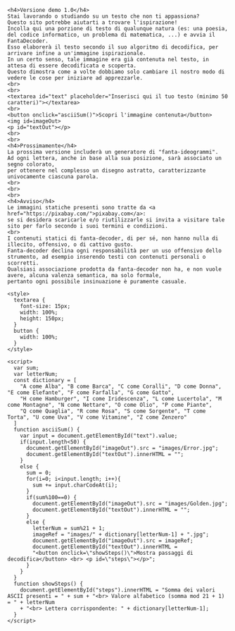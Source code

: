<html>
  <body>
    
    <h4>Versione demo 1.0</h4>
    Stai lavorando o studiando su un testo che non ti appassiona? 
    Questo sito potrebbe aiutarti a trovare l'ispirazione!
    Incolla qui una porzione di testo di qualunque natura (es: una poesia, del codice informatico, un problema di matematica, ...) e avvia il FantaDecoder. 
    Esso elaborerà il testo secondo il suo algoritmo di decodifica, per arrivare infine a un'immagine ispirazionale. 
    In un certo senso, tale immagine era già contenuta nel testo, in attesa di essere decodificata e scoperta. 
    Questo dimostra come a volte dobbiamo solo cambiare il nostro modo di vedere le cose per iniziare ad apprezzarle.
    <br>
    <br>
    <textarea id="text" placeholder="Inserisci qui il tuo testo (minimo 50 caratteri)"></textarea>
    <br>
    <button onclick="asciiSum()">Scopri l'immagine contenuta</button>
    <img id=imageOut>
    <p id="textOut"></p>
    <br>
    <br>
    <h4>Prossimamente</h4>
    La prossima versione includerà un generatore di "fanta-ideogrammi". 
    Ad ogni lettera, anche in base alla sua posizione, sarà associato un segno colorato, 
    per ottenere nel complesso un disegno astratto, caratterizzante univocamente ciascuna parola.
    <br>
    <br>
    <br>
    <h4>Avviso</h4>
    Le immagini statiche presenti sono tratte da <a href="https://pixabay.com/">pixabay.com</a>: 
    se si desidera scaricarle e/o riutilizzarle si invita a visitare tale sito per farlo secondo i suoi termini e condizioni. 
    <br>
    I contenuti statici di fanta-decoder, di per sé, non hanno nulla di illecito, offensivo, o di cattivo gusto. 
    Fanta-decoder declina ogni responsabilità per un uso offensivo dello strumento, ad esempio inserendo testi con contenuti personali o scorretti.
    Qualsiasi associazione prodotta da fanta-decoder non ha, e non vuole avere, alcuna valenza semantica, ma solo formale, 
    pertanto ogni possibile insinuazione è puramente casuale.

    <style>
      textarea {
        font-size: 15px;
        width: 100%;
        height: 150px;
      }
      button {
        width: 100%;
      }
    </style>

    <script>
      var sum;
      var letterNum;
      const dictionary = [
        "A come Alba", "B come Barca", "C come Coralli", "D come Donna", "E come Elefante", "F come Farfalla", "G come Gatto",
        "H come Hamburger", "I come Iridescenza", "L come Lucertola", "M come Montagne", "N come Nettare", "O come Olio", "P come Piante",
        "Q come Quaglia", "R come Rosa", "S come Sorgente", "T come Torta", "U come Uva", "V come Vitamine", "Z come Zenzero"
      ]
      function asciiSum() {
        var input = document.getElementById("text").value;
        if(input.length<50) {
          document.getElementById("imageOut").src = "images/Error.jpg";
          document.getElementById("textOut").innerHTML = "";
        }
        else {
          sum = 0;
          for(i=0; i<input.length; i++){
            sum += input.charCodeAt(i);
          }
          if(sum%100==0) {
            document.getElementById("imageOut").src = "images/Golden.jpg";
            document.getElementById("textOut").innerHTML = "";
          }
          else {
            letterNum = sum%21 + 1;
            imageRef = "images/" + dictionary[letterNum-1] + ".jpg";
            document.getElementById("imageOut").src = imageRef;
            document.getElementById("textOut").innerHTML = 
            "<button onclick=\"showSteps()\">Mostra passaggi di decodifica</button> <br> <p id=\"steps\"></p>";
          }
        }
      }
      function showSteps() {
        document.getElementById("steps").innerHTML = "Somma dei valori ASCII presenti = " + sum + "<br> Valore alfabetico (somma mod 21 + 1) = " + letterNum
        + "<br> Lettera corrispondente: " + dictionary[letterNum-1];
      }
    </script>

  </body>
</html>
